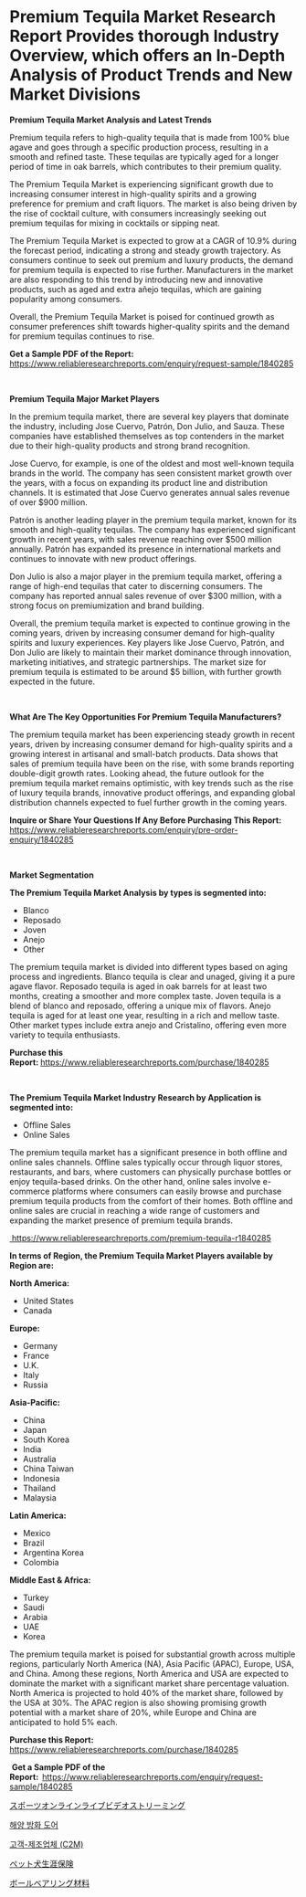 <p><h1>Premium Tequila Market Research Report Provides thorough Industry Overview, which offers an In-Depth Analysis of Product Trends and New Market Divisions</h1></p><p><strong>Premium Tequila Market Analysis and Latest Trends</strong></p>
<p><p>Premium tequila refers to high-quality tequila that is made from 100% blue agave and goes through a specific production process, resulting in a smooth and refined taste. These tequilas are typically aged for a longer period of time in oak barrels, which contributes to their premium quality.</p><p>The Premium Tequila Market is experiencing significant growth due to increasing consumer interest in high-quality spirits and a growing preference for premium and craft liquors. The market is also being driven by the rise of cocktail culture, with consumers increasingly seeking out premium tequilas for mixing in cocktails or sipping neat.</p><p>The Premium Tequila Market is expected to grow at a CAGR of 10.9% during the forecast period, indicating a strong and steady growth trajectory. As consumers continue to seek out premium and luxury products, the demand for premium tequila is expected to rise further. Manufacturers in the market are also responding to this trend by introducing new and innovative products, such as aged and extra añejo tequilas, which are gaining popularity among consumers.</p><p>Overall, the Premium Tequila Market is poised for continued growth as consumer preferences shift towards higher-quality spirits and the demand for premium tequilas continues to rise.</p></p>
<p><strong>Get a Sample PDF of the Report:&nbsp;</strong> <a href="https://www.reliableresearchreports.com/enquiry/request-sample/1840285">https://www.reliableresearchreports.com/enquiry/request-sample/1840285</a></p>
<p>&nbsp;</p>
<p><strong>Premium Tequila Major Market Players</strong></p>
<p><p>In the premium tequila market, there are several key players that dominate the industry, including Jose Cuervo, Patrón, Don Julio, and Sauza. These companies have established themselves as top contenders in the market due to their high-quality products and strong brand recognition. </p><p>Jose Cuervo, for example, is one of the oldest and most well-known tequila brands in the world. The company has seen consistent market growth over the years, with a focus on expanding its product line and distribution channels. It is estimated that Jose Cuervo generates annual sales revenue of over $900 million.</p><p>Patrón is another leading player in the premium tequila market, known for its smooth and high-quality tequilas. The company has experienced significant growth in recent years, with sales revenue reaching over $500 million annually. Patrón has expanded its presence in international markets and continues to innovate with new product offerings.</p><p>Don Julio is also a major player in the premium tequila market, offering a range of high-end tequilas that cater to discerning consumers. The company has reported annual sales revenue of over $300 million, with a strong focus on premiumization and brand building.</p><p>Overall, the premium tequila market is expected to continue growing in the coming years, driven by increasing consumer demand for high-quality spirits and luxury experiences. Key players like Jose Cuervo, Patrón, and Don Julio are likely to maintain their market dominance through innovation, marketing initiatives, and strategic partnerships. The market size for premium tequila is estimated to be around $5 billion, with further growth expected in the future.</p></p>
<p>&nbsp;</p>
<p><strong>What Are The Key Opportunities For Premium Tequila Manufacturers?</strong></p>
<p><p>The premium tequila market has been experiencing steady growth in recent years, driven by increasing consumer demand for high-quality spirits and a growing interest in artisanal and small-batch products. Data shows that sales of premium tequila have been on the rise, with some brands reporting double-digit growth rates. Looking ahead, the future outlook for the premium tequila market remains optimistic, with key trends such as the rise of luxury tequila brands, innovative product offerings, and expanding global distribution channels expected to fuel further growth in the coming years.</p></p>
<p><strong>Inquire or Share Your Questions If Any Before Purchasing This Report:</strong> <a href="https://www.reliableresearchreports.com/enquiry/pre-order-enquiry/1840285">https://www.reliableresearchreports.com/enquiry/pre-order-enquiry/1840285</a></p>
<p>&nbsp;</p>
<p><strong>Market Segmentation</strong></p>
<p><strong>The Premium Tequila Market Analysis by types is segmented into:</strong></p>
<p><ul><li>Blanco</li><li>Reposado</li><li>Joven</li><li>Anejo</li><li>Other</li></ul></p>
<p><p>The premium tequila market is divided into different types based on aging process and ingredients. Blanco tequila is clear and unaged, giving it a pure agave flavor. Reposado tequila is aged in oak barrels for at least two months, creating a smoother and more complex taste. Joven tequila is a blend of blanco and reposado, offering a unique mix of flavors. Anejo tequila is aged for at least one year, resulting in a rich and mellow taste. Other market types include extra anejo and Cristalino, offering even more variety to tequila enthusiasts.</p></p>
<p><strong>Purchase this Report:&nbsp;</strong><a href="https://www.reliableresearchreports.com/purchase/1840285">https://www.reliableresearchreports.com/purchase/1840285</a></p>
<p>&nbsp;</p>
<p><strong>The Premium Tequila Market Industry Research by Application is segmented into:</strong></p>
<p><ul><li>Offline Sales</li><li>Online Sales</li></ul></p>
<p><p>The premium tequila market has a significant presence in both offline and online sales channels. Offline sales typically occur through liquor stores, restaurants, and bars, where customers can physically purchase bottles or enjoy tequila-based drinks. On the other hand, online sales involve e-commerce platforms where consumers can easily browse and purchase premium tequila products from the comfort of their homes. Both offline and online sales are crucial in reaching a wide range of customers and expanding the market presence of premium tequila brands.</p></p>
<p><a href="https://www.reliableresearchreports.com/premium-tequila-r1840285">&nbsp;https://www.reliableresearchreports.com/premium-tequila-r1840285</a></p>
<p><strong>In terms of Region, the Premium Tequila Market Players available by Region are:</strong></p>
<p>
    <p> <strong> North America: </strong>
        <ul>
            <li>United States</li>
            <li>Canada</li>
        </ul>
        </p> 
    <p> <strong> Europe: </strong>
        <ul>
            <li>Germany</li>
            <li>France</li>
            <li>U.K.</li>
            <li>Italy</li>
            <li>Russia</li>
        </ul>
        </p> 
    <p> <strong> Asia-Pacific: </strong>
        <ul>
            <li>China</li>
            <li>Japan</li>
            <li>South Korea</li>
            <li>India</li>
            <li>Australia</li>
            <li>China Taiwan</li>
            <li>Indonesia</li>
            <li>Thailand</li>
            <li>Malaysia</li>
        </ul>
        </p> 
    <p> <strong> Latin America: </strong>
        <ul>
            <li>Mexico</li>
            <li>Brazil</li>
            <li>Argentina Korea</li>
            <li>Colombia</li>
        </ul>
        </p> 
    <p> <strong> Middle East & Africa: </strong>
        <ul>
            <li>Turkey</li>
            <li>Saudi</li>
            <li>Arabia</li>
            <li>UAE</li>
            <li>Korea</li>
        </ul>
    </p>
    </p>
<p><p>The premium tequila market is poised for substantial growth across multiple regions, particularly North America (NA), Asia Pacific (APAC), Europe, USA, and China. Among these regions, North America and USA are expected to dominate the market with a significant market share percentage valuation. North America is projected to hold 40% of the market share, followed by the USA at 30%. The APAC region is also showing promising growth potential with a market share of 20%, while Europe and China are anticipated to hold 5% each.</p></p>
<p><strong>Purchase this Report: </strong><a href="https://www.reliableresearchreports.com/purchase/1840285">https://www.reliableresearchreports.com/purchase/1840285</a></p>
<p>&nbsp;<strong>Get a Sample PDF of the Report:&nbsp;&nbsp;</strong><a href="https://www.reliableresearchreports.com/enquiry/request-sample/1840285">https://www.reliableresearchreports.com/enquiry/request-sample/1840285</a></p>
<p><strong></strong></p>
<p><p><a href="https://medium.com/@nyahmertz1944/%E3%82%B0%E3%83%AD%E3%83%BC%E3%83%90%E3%83%AB%E3%82%B9%E3%83%9D%E3%83%BC%E3%83%84%E3%82%AA%E3%83%B3%E3%83%A9%E3%82%A4%E3%83%B3%E3%83%A9%E3%82%A4%E3%83%96%E3%83%93%E3%83%87%E3%82%AA%E3%82%B9%E3%83%88%E3%83%AA%E3%83%BC%E3%83%9F%E3%83%B3%E3%82%B0%E5%B8%82%E5%A0%B4%E3%82%BB%E3%82%AF%E3%82%BF%E3%83%BC-%E3%82%BF%E3%82%A4%E3%83%97-%E3%82%A2%E3%83%97%E3%83%AA%E3%82%B1%E3%83%BC%E3%82%B7%E3%83%A7%E3%83%B3-%E5%B8%82%E5%A0%B4%E3%83%97%E3%83%AC%E3%83%BC%E3%83%A4%E3%83%BC%E6%88%A6%E7%95%A5-%E5%9C%B0%E5%9F%9F%E6%88%90%E9%95%B7%E3%81%AE%E6%B4%9E%E5%AF%9F-%E3%81%8A%E3%82%88%E3%81%B3%E5%B0%86%E6%9D%A5%E3%81%AE%E4%BA%88%E6%B8%AC-2024%E5%B9%B4-2031%E5%B9%B4-c31685fe40cc">スポーツオンラインライブビデオストリーミング</a></p><p><a href="https://medium.com/@brianankunding/%EA%B8%80%EB%A1%9C%EB%B2%8C-%ED%95%B4%EC%83%81-%EC%86%8C%ED%99%94%EB%AC%B8-%EC%8B%9C%EC%9E%A5-%EA%B8%B0%ED%9A%8C-%EB%B0%8F-2024%EB%85%84%EB%B6%80%ED%84%B0-2031%EB%85%84%EA%B9%8C%EC%A7%80%EC%9D%98-%EC%98%88%EC%B8%A1-b375a06a5b3b">해양 방화 도어</a></p><p><a href="https://github.com/rick7624/Market-Research-Report-List-1/blob/main/9541198151728.md">고객-제조업체 (C2M)</a></p><p><a href="https://github.com/klon646/Market-Research-Report-List-1/blob/main/1464183143961.md">ペット犬生涯保険</a></p><p><a href="https://medium.com/@jonathanstephens626/%E3%83%9C%E3%83%BC%E3%83%AB%E3%83%99%E3%82%A2%E3%83%AA%E3%83%B3%E3%82%B0%E6%9D%90%E6%96%99%E5%B8%82%E5%A0%B4%E3%81%AB%E6%B7%B1%E3%81%8F%E6%8E%98%E3%82%8A%E4%B8%8B%E3%81%92%E3%82%8B-%E3%81%9D%E3%81%AE%E3%83%88%E3%83%AC%E3%83%B3%E3%83%89-%E5%B8%82%E5%A0%B4%E3%82%BB%E3%82%B0%E3%83%A1%E3%83%B3%E3%83%86%E3%83%BC%E3%82%B7%E3%83%A7%E3%83%B3-%E7%AB%B6%E4%BA%89%E5%88%86%E6%9E%90-8b29fc5fdb58">ボールベアリング材料</a></p></p>